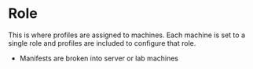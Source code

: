 # Role

This is where profiles are assigned to machines. Each machine is set to a single role and profiles are included to configure that role.

* Manifests are broken into server or lab machines
